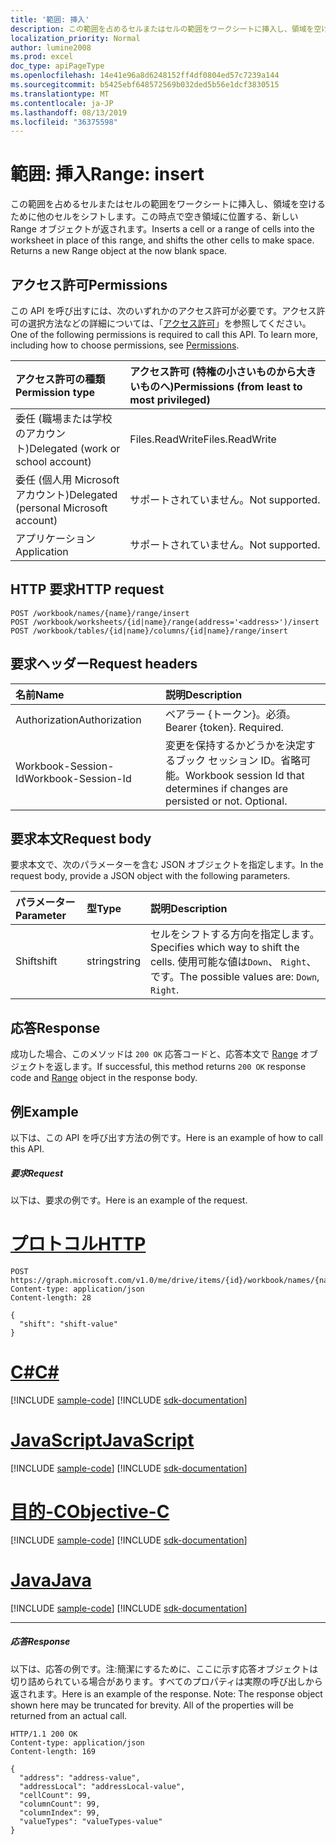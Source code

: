 ```yaml
---
title: '範囲: 挿入'
description: この範囲を占めるセルまたはセルの範囲をワークシートに挿入し、領域を空けるために他のセルをシフトします。この時点で空き領域に位置する、新しい Range オブジェクトが返されます。
localization_priority: Normal
author: lumine2008
ms.prod: excel
doc_type: apiPageType
ms.openlocfilehash: 14e41e96a8d6248152ff4df0804ed57c7239a144
ms.sourcegitcommit: b5425ebf648572569b032ded5b56e1dcf3830515
ms.translationtype: MT
ms.contentlocale: ja-JP
ms.lasthandoff: 08/13/2019
ms.locfileid: "36375598"
---
```

# <a name="range-insert"></a><span data-ttu-id="30eae-104">範囲: 挿入</span><span class="sxs-lookup"><span data-stu-id="30eae-104">Range: insert</span></span>

<span data-ttu-id="30eae-p102">この範囲を占めるセルまたはセルの範囲をワークシートに挿入し、領域を空けるために他のセルをシフトします。この時点で空き領域に位置する、新しい Range オブジェクトが返されます。</span><span class="sxs-lookup"><span data-stu-id="30eae-p102">Inserts a cell or a range of cells into the worksheet in place of this range, and shifts the other cells to make space. Returns a new Range object at the now blank space.</span></span>
## <a name="permissions"></a><span data-ttu-id="30eae-107">アクセス許可</span><span class="sxs-lookup"><span data-stu-id="30eae-107">Permissions</span></span>
<span data-ttu-id="30eae-p103">この API を呼び出すには、次のいずれかのアクセス許可が必要です。アクセス許可の選択方法などの詳細については、「[アクセス許可](/graph/permissions-reference)」を参照してください。</span><span class="sxs-lookup"><span data-stu-id="30eae-p103">One of the following permissions is required to call this API. To learn more, including how to choose permissions, see [Permissions](/graph/permissions-reference).</span></span>

|<span data-ttu-id="30eae-110">アクセス許可の種類</span><span class="sxs-lookup"><span data-stu-id="30eae-110">Permission type</span></span>      | <span data-ttu-id="30eae-111">アクセス許可 (特権の小さいものから大きいものへ)</span><span class="sxs-lookup"><span data-stu-id="30eae-111">Permissions (from least to most privileged)</span></span>              |
|:--------------------|:---------------------------------------------------------|
|<span data-ttu-id="30eae-112">委任 (職場または学校のアカウント)</span><span class="sxs-lookup"><span data-stu-id="30eae-112">Delegated (work or school account)</span></span> | <span data-ttu-id="30eae-113">Files.ReadWrite</span><span class="sxs-lookup"><span data-stu-id="30eae-113">Files.ReadWrite</span></span>    |
|<span data-ttu-id="30eae-114">委任 (個人用 Microsoft アカウント)</span><span class="sxs-lookup"><span data-stu-id="30eae-114">Delegated (personal Microsoft account)</span></span> | <span data-ttu-id="30eae-115">サポートされていません。</span><span class="sxs-lookup"><span data-stu-id="30eae-115">Not supported.</span></span>    |
|<span data-ttu-id="30eae-116">アプリケーション</span><span class="sxs-lookup"><span data-stu-id="30eae-116">Application</span></span> | <span data-ttu-id="30eae-117">サポートされていません。</span><span class="sxs-lookup"><span data-stu-id="30eae-117">Not supported.</span></span> |

## <a name="http-request"></a><span data-ttu-id="30eae-118">HTTP 要求</span><span class="sxs-lookup"><span data-stu-id="30eae-118">HTTP request</span></span>
<!-- { "blockType": "ignored" } -->
```http
POST /workbook/names/{name}/range/insert
POST /workbook/worksheets/{id|name}/range(address='<address>')/insert
POST /workbook/tables/{id|name}/columns/{id|name}/range/insert

```
## <a name="request-headers"></a><span data-ttu-id="30eae-119">要求ヘッダー</span><span class="sxs-lookup"><span data-stu-id="30eae-119">Request headers</span></span>
| <span data-ttu-id="30eae-120">名前</span><span class="sxs-lookup"><span data-stu-id="30eae-120">Name</span></span>       | <span data-ttu-id="30eae-121">説明</span><span class="sxs-lookup"><span data-stu-id="30eae-121">Description</span></span>|
|:---------------|:----------|
| <span data-ttu-id="30eae-122">Authorization</span><span class="sxs-lookup"><span data-stu-id="30eae-122">Authorization</span></span>  | <span data-ttu-id="30eae-p104">ベアラー {トークン}。必須。</span><span class="sxs-lookup"><span data-stu-id="30eae-p104">Bearer {token}. Required.</span></span> |
| <span data-ttu-id="30eae-125">Workbook-Session-Id</span><span class="sxs-lookup"><span data-stu-id="30eae-125">Workbook-Session-Id</span></span>  | <span data-ttu-id="30eae-p105">変更を保持するかどうかを決定するブック セッション ID。省略可能。</span><span class="sxs-lookup"><span data-stu-id="30eae-p105">Workbook session Id that determines if changes are persisted or not. Optional.</span></span>|

## <a name="request-body"></a><span data-ttu-id="30eae-128">要求本文</span><span class="sxs-lookup"><span data-stu-id="30eae-128">Request body</span></span>
<span data-ttu-id="30eae-129">要求本文で、次のパラメーターを含む JSON オブジェクトを指定します。</span><span class="sxs-lookup"><span data-stu-id="30eae-129">In the request body, provide a JSON object with the following parameters.</span></span>

| <span data-ttu-id="30eae-130">パラメーター</span><span class="sxs-lookup"><span data-stu-id="30eae-130">Parameter</span></span>    | <span data-ttu-id="30eae-131">型</span><span class="sxs-lookup"><span data-stu-id="30eae-131">Type</span></span>   |<span data-ttu-id="30eae-132">説明</span><span class="sxs-lookup"><span data-stu-id="30eae-132">Description</span></span>|
|:---------------|:--------|:----------|
|<span data-ttu-id="30eae-133">Shift</span><span class="sxs-lookup"><span data-stu-id="30eae-133">shift</span></span>|<span data-ttu-id="30eae-134">string</span><span class="sxs-lookup"><span data-stu-id="30eae-134">string</span></span>|<span data-ttu-id="30eae-135">セルをシフトする方向を指定します。</span><span class="sxs-lookup"><span data-stu-id="30eae-135">Specifies which way to shift the cells.</span></span>  <span data-ttu-id="30eae-136">使用可能な値は`Down`、 `Right`、です。</span><span class="sxs-lookup"><span data-stu-id="30eae-136">The possible values are: `Down`, `Right`.</span></span>|

## <a name="response"></a><span data-ttu-id="30eae-137">応答</span><span class="sxs-lookup"><span data-stu-id="30eae-137">Response</span></span>

<span data-ttu-id="30eae-138">成功した場合、このメソッドは `200 OK` 応答コードと、応答本文で [Range](../resources/range.md) オブジェクトを返します。</span><span class="sxs-lookup"><span data-stu-id="30eae-138">If successful, this method returns `200 OK` response code and [Range](../resources/range.md) object in the response body.</span></span>

## <a name="example"></a><span data-ttu-id="30eae-139">例</span><span class="sxs-lookup"><span data-stu-id="30eae-139">Example</span></span>
<span data-ttu-id="30eae-140">以下は、この API を呼び出す方法の例です。</span><span class="sxs-lookup"><span data-stu-id="30eae-140">Here is an example of how to call this API.</span></span>
##### <a name="request"></a><span data-ttu-id="30eae-141">要求</span><span class="sxs-lookup"><span data-stu-id="30eae-141">Request</span></span>
<span data-ttu-id="30eae-142">以下は、要求の例です。</span><span class="sxs-lookup"><span data-stu-id="30eae-142">Here is an example of the request.</span></span>

# <a name="httptabhttp"></a>[<span data-ttu-id="30eae-143">プロトコル</span><span class="sxs-lookup"><span data-stu-id="30eae-143">HTTP</span></span>](#tab/http)
<!-- {
  "blockType": "request",
  "name": "range_insert"
}-->
```http
POST https://graph.microsoft.com/v1.0/me/drive/items/{id}/workbook/names/{name}/range/insert
Content-type: application/json
Content-length: 28

{
  "shift": "shift-value"
}
```
# <a name="ctabcsharp"></a>[<span data-ttu-id="30eae-144">C#</span><span class="sxs-lookup"><span data-stu-id="30eae-144">C#</span></span>](#tab/csharp)
[!INCLUDE [sample-code](../includes/snippets/csharp/range-insert-csharp-snippets.md)]
[!INCLUDE [sdk-documentation](../includes/snippets/snippets-sdk-documentation-link.md)]

# <a name="javascripttabjavascript"></a>[<span data-ttu-id="30eae-145">JavaScript</span><span class="sxs-lookup"><span data-stu-id="30eae-145">JavaScript</span></span>](#tab/javascript)
[!INCLUDE [sample-code](../includes/snippets/javascript/range-insert-javascript-snippets.md)]
[!INCLUDE [sdk-documentation](../includes/snippets/snippets-sdk-documentation-link.md)]

# <a name="objective-ctabobjc"></a>[<span data-ttu-id="30eae-146">目的-C</span><span class="sxs-lookup"><span data-stu-id="30eae-146">Objective-C</span></span>](#tab/objc)
[!INCLUDE [sample-code](../includes/snippets/objc/range-insert-objc-snippets.md)]
[!INCLUDE [sdk-documentation](../includes/snippets/snippets-sdk-documentation-link.md)]

# <a name="javatabjava"></a>[<span data-ttu-id="30eae-147">Java</span><span class="sxs-lookup"><span data-stu-id="30eae-147">Java</span></span>](#tab/java)
[!INCLUDE [sample-code](../includes/snippets/java/range-insert-java-snippets.md)]
[!INCLUDE [sdk-documentation](../includes/snippets/snippets-sdk-documentation-link.md)]

---


##### <a name="response"></a><span data-ttu-id="30eae-148">応答</span><span class="sxs-lookup"><span data-stu-id="30eae-148">Response</span></span>
<span data-ttu-id="30eae-p107">以下は、応答の例です。注:簡潔にするために、ここに示す応答オブジェクトは切り詰められている場合があります。すべてのプロパティは実際の呼び出しから返されます。</span><span class="sxs-lookup"><span data-stu-id="30eae-p107">Here is an example of the response. Note: The response object shown here may be truncated for brevity. All of the properties will be returned from an actual call.</span></span>
<!-- {
  "blockType": "response",
  "truncated": true,
  "@odata.type": "microsoft.graph.workbookRange"
} -->
```http
HTTP/1.1 200 OK
Content-type: application/json
Content-length: 169

{
  "address": "address-value",
  "addressLocal": "addressLocal-value",
  "cellCount": 99,
  "columnCount": 99,
  "columnIndex": 99,
  "valueTypes": "valueTypes-value"
}
```

<!-- uuid: 8fcb5dbc-d5aa-4681-8e31-b001d5168d79
2015-10-25 14:57:30 UTC -->
<!-- {
  "type": "#page.annotation",
  "description": "Range: insert",
  "keywords": "",
  "section": "documentation",
  "tocPath": "",
  "suppressions": [
  ]
}-->
